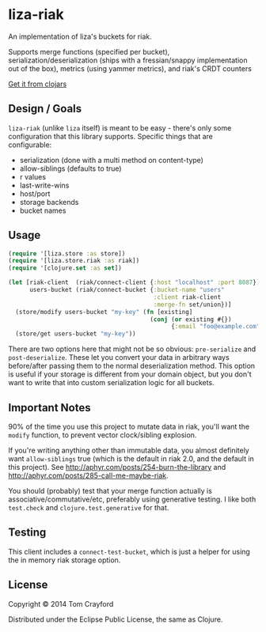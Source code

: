 # liza-riak

An implementation of liza's buckets for riak.

Supports merge functions (specified per bucket), serialization/deserialization
(ships with a fressian/snappy implementation out of the box), metrics (using
yammer metrics), and riak's CRDT counters

[Get it from clojars](https://clojars.org/liza-riak)

## Design / Goals

`liza-riak` (unlike `liza` itself) is meant to be easy - there's only some
configuration that this library supports. Specific things that are configurable:

- serialization (done with a multi method on content-type)
- allow-siblings (defaults to true)
- r values
- last-write-wins
- host/port
- storage backends
- bucket names

## Usage

```clojure
(require '[liza.store :as store])
(require '[liza.store.riak :as riak])
(require '[clojure.set :as set])

(let [riak-client  (riak/connect-client {:host "localhost" :port 8087})
      users-bucket (riak/connect-bucket {:bucket-name "users"
                                         :client riak-client
                                         :merge-fn set/union})]
  (store/modify users-bucket "my-key" (fn [existing]
                                        (conj (or existing #{})
                                              {:email "foo@example.com"})))
  (store/get users-bucket "my-key"))
```

There are two options here that might not be so obvious: `pre-serialize` and
`post-deserialize`. These let you convert your data in arbitrary ways
before/after passing them to the normal deserialization method. This option is
useful if your storage is different from your domain object, but you don't want
to write that into custom serialization logic for all buckets.

## Important Notes

90% of the time you use this project to mutate data in riak, you'll want the
`modify` function, to prevent vector clock/sibling explosion.

If you're writing anything other than immutable data, you almost definitely
want `allow-siblings` true (which is the default in riak 2.0, and the default
in this project). See http://aphyr.com/posts/254-burn-the-library and
http://aphyr.com/posts/285-call-me-maybe-riak.

You should (probably) test that your merge function actually is
associative/commutative/etc, preferably using generative testing. I like both
`test.check` and `clojure.test.generative` for that.

## Testing

This client includes a `connect-test-bucket`, which is just a helper for
using the in memory riak storage option.

## License

Copyright © 2014 Tom Crayford

Distributed under the Eclipse Public License, the same as Clojure.

